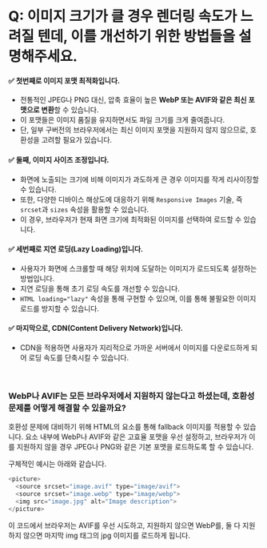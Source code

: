 # Q: 이미지 크기가 클 경우 렌더링 속도가 느려질 텐데, 이를 개선하기 위한 방법들을 설명해주세요.

#### ✅ 첫번째로 이미지 포맷 최적화입니다. 
  - 전통적인 JPEG나 PNG 대신, 압축 효율이 높은 **WebP 또는 AVIF와 같은 최신 포맷으로 변환**할 수 있습니다. 
  - 이 포맷들은 이미지 품질을 유지하면서도 파일 크기를 크게 줄여줍니다.
  - 단, 일부 구버전의 브라우저에서는 최신 이미지 포맷을 지원하지 않지 않으므로, 호환성을 고려할 필요가 있습니다.

#### ✅ 둘째, 이미지 사이즈 조정입니다. 
  - 화면에 노출되는 크기에 비해 이미지가 과도하게 큰 경우 이미지를 작게 리사이징할 수 있습니다. 
  - 또한, 다양한 디바이스 해상도에 대응하기 위해 `Responsive Images` 기술, 즉 `srcset`과 `sizes` 속성을 활용할 수 있습니다. 
  - 이 경우, 브라우저가 현재 화면 크기에 최적화된 이미지를 선택하여 로드할 수 있습니다.

#### ✅ 세번째로 지연 로딩(Lazy Loading)입니다. 
  - 사용자가 화면에 스크롤할 때 해당 위치에 도달하는 이미지가 로드되도록 설정하는 방법입니다. 
  - 지연 로딩을 통해 초기 로딩 속도를 개선할 수 있습니다. 
  - `HTML loading="lazy"` 속성을 통해 구현할 수 있으며, 이를 통해 불필요한 이미지 로드를 방지할 수 있습니다.

#### ✅ 마지막으로, CDN(Content Delivery Network)입니다.
  - CDN을 적용하면 사용자가 지리적으로 가까운 서버에서 이미지를 다운로드하게 되어 로딩 속도를 단축시킬 수 있습니다.

<br/>

### WebP나 AVIF는 모든 브라우저에서 지원하지 않는다고 하셨는데, 호환성 문제를 어떻게 해결할 수 있을까요? 

호환성 문제에 대비하기 위해 HTML의 <picture> 요소를 통해 fallback 이미지를 적용할 수 있습니다. 
<picture> 요소 내부에 WebP나 AVIF와 같은 고효율 포맷을 우선 설정하고, 브라우저가 이를 지원하지 않을 경우 JPEG나 PNG와 같은 기본 포맷을 로드하도록 할 수 있습니다.

구체적인 예시는 아래와 같습니다.

```javascript
<picture>
  <source srcset="image.avif" type="image/avif">
  <source srcset="image.webp" type="image/webp">
  <img src="image.jpg" alt="Image description">
</picture>
```

이 코드에서 브라우저는 AVIF를 우선 시도하고, 지원하지 않으면 WebP를, 둘 다 지원하지 않으면 마지막 img 태그의 jpg 이미지를 로드하게 됩니다.


